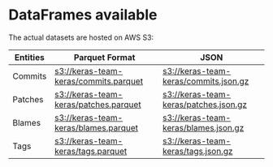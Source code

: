 # DataFrames available

The actual datasets are hosted on AWS S3:

Entities|Parquet Format|JSON
---|---|---
Commits|[s3://keras-team-keras/commits.parquet](https://s3.amazonaws.com/keras-team-keras/commits.parquet)|[s3://keras-team-keras/commits.json.gz](https://s3.amazonaws.com/keras-team-keras/commits.json.gz)
Patches|[s3://keras-team-keras/patches.parquet](https://s3.amazonaws.com/keras-team-keras/patches.parquet)|[s3://keras-team-keras/patches.json.gz](https://s3.amazonaws.com/keras-team-keras/patches.json.gz)
Blames|[s3://keras-team-keras/blames.parquet](https://s3.amazonaws.com/keras-team-keras/blames.parquet)|[s3://keras-team-keras/blames.json.gz](https://s3.amazonaws.com/keras-team-keras/blames.json.gz)
Tags|[s3://keras-team-keras/tags.parquet](https://s3.amazonaws.com/keras-team-keras/tags.parquet)|[s3://keras-team-keras/tags.json.gz](https://s3.amazonaws.com/keras-team-keras/tags.json.gz)

